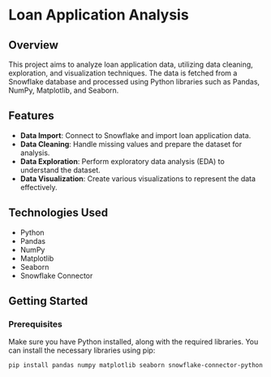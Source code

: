 # Loan Application Analysis

## Overview
This project aims to analyze loan application data, utilizing data cleaning, exploration, and visualization techniques. The data is fetched from a Snowflake database and processed using Python libraries such as Pandas, NumPy, Matplotlib, and Seaborn.

## Features
- **Data Import**: Connect to Snowflake and import loan application data.
- **Data Cleaning**: Handle missing values and prepare the dataset for analysis.
- **Data Exploration**: Perform exploratory data analysis (EDA) to understand the dataset.
- **Data Visualization**: Create various visualizations to represent the data effectively.

## Technologies Used
- Python
- Pandas
- NumPy
- Matplotlib
- Seaborn
- Snowflake Connector

## Getting Started

### Prerequisites
Make sure you have Python installed, along with the required libraries. You can install the necessary libraries using pip:

```bash
pip install pandas numpy matplotlib seaborn snowflake-connector-python

